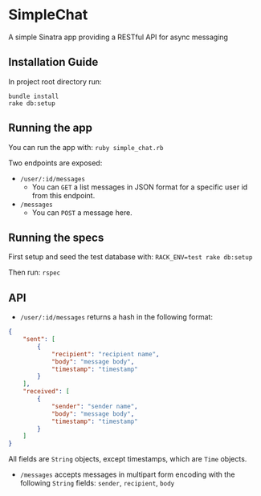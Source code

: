 SimpleChat
=========
A simple Sinatra app providing a RESTful API for async messaging

Installation Guide
------------------
In project root directory run:
```
bundle install
rake db:setup

```

Running the app
---------------
You can run the app with: `ruby simple_chat.rb`

Two endpoints are exposed:
- `/user/:id/messages`
  - You can `GET` a list messages in JSON format for a specific user id from this endpoint.
- `/messages`
  - You can `POST` a message here.

Running the specs
-----------------
First setup and seed the test database with:
`RACK_ENV=test rake db:setup`

Then run: `rspec`

API
---
- `/user/:id/messages` returns a hash in the following format:
```json
{
    "sent": [
        {
            "recipient": "recipient name",
            "body": "message body",
            "timestamp": "timestamp"
        }
    ],
    "received": [
        {
            "sender": "sender name",
            "body": "message body",
            "timestamp": "timestamp"
        }
    ]
}
```
All fields are `String` objects, except timestamps, which are `Time` objects.

- `/messages` accepts messages in multipart form encoding with the following `String` fields: `sender`, `recipient`, `body`

